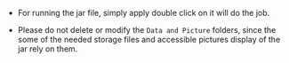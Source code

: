 * For running the jar file, simply apply double click on it will do the job.

* Please do not delete or modify the `Data and Picture` folders, since the some of the needed storage files and accessible pictures display of the jar rely on them.
